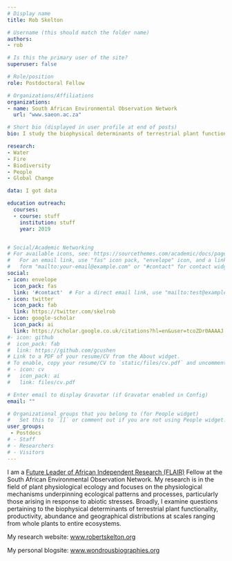 ```yaml
---
# Display name
title: Rob Skelton

# Username (this should match the folder name)
authors:
- rob

# Is this the primary user of the site?
superuser: false

# Role/position
role: Postdoctoral Fellow

# Organizations/Affiliations
organizations:
- name: South African Environmental Observation Network
  url: "www.saeon.ac.za"

# Short bio (displayed in user profile at end of posts)
bio: I study the biophysical determinants of terrestrial plant functionality, productivity, abundance and geographical distributions at scales ranging from whole plants to entire ecosystems.

research:
- Water
- Fire
- Biodiversity
- People
- Global Change

data: I got data

education outreach:
  courses:
  - course: stuff
    institution: stuff
    year: 2019


# Social/Academic Networking
# For available icons, see: https://sourcethemes.com/academic/docs/page-builder/#icons
#   For an email link, use "fas" icon pack, "envelope" icon, and a link in the
#   form "mailto:your-email@example.com" or "#contact" for contact widget.
social:
- icon: envelope
  icon_pack: fas
  link: '#contact'  # For a direct email link, use "mailto:test@example.org".
- icon: twitter
  icon_pack: fab
  link: https://twitter.com/skelrob
- icon: google-scholar
  icon_pack: ai
  link: https://scholar.google.co.uk/citations?hl=en&user=tcoZDr0AAAAJ
#- icon: github
#  icon_pack: fab
#  link: https://github.com/gcushen
# Link to a PDF of your resume/CV from the About widget.
# To enable, copy your resume/CV to `static/files/cv.pdf` and uncomment the lines below.
# - icon: cv
#   icon_pack: ai
#   link: files/cv.pdf

# Enter email to display Gravatar (if Gravatar enabled in Config)
email: ""

# Organizational groups that you belong to (for People widget)
#   Set this to `[]` or comment out if you are not using People widget.
user_groups:
 - Postdocs
# - Staff
# - Researchers
# - Visitors
---
```


I am a [Future Leader of African Independent Research (FLAIR)](https://royalsociety.org/grants-schemes-awards/grants/flair/) Fellow at the South African Environmental Observation Network. My research is in the field of plant physiological ecology and focuses on the physiological mechanisms underpinning ecological patterns and processes, particularly those arising in response to abiotic stresses.
Broadly, I examine questions pertaining to the biophysical determinants of terrestrial plant functionality, productivity, abundance and geographical distributions at scales ranging from whole plants to entire ecosystems.

My research website: www.robertskelton.org

My personal blogsite: www.wondrousbiographies.org
